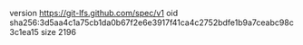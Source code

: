 version https://git-lfs.github.com/spec/v1
oid sha256:3d5aa4c1a75cb1da0b67f2e6e3917f41ca4c2752bdfe1b9a7ceabc98c3c1ea15
size 2196
